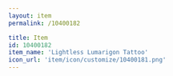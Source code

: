 ```yaml
---
layout: item
permalink: /10400182

title: Item
id: 10400182
item_name: 'Lightless Lumarigon Tattoo'
icon_url: 'item/icon/customize/10400181.png'
---
```

